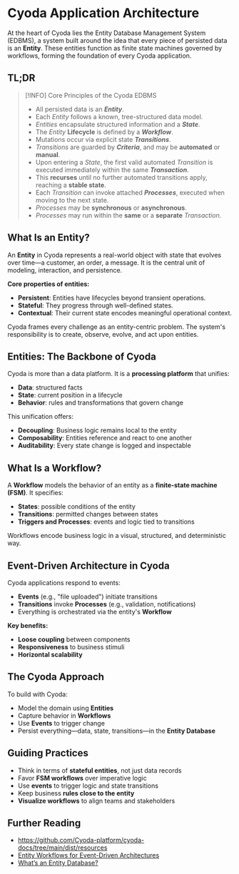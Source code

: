 # Cyoda Application Architecture

At the heart of Cyoda lies the Entity Database Management System (EDBMS), a system built around the idea that every piece of persisted data is an **Entity**. These entities function as finite state machines governed by workflows, forming the foundation of every Cyoda application.

## TL;DR

> [!INFO] Core Principles of the Cyoda EDBMS
> - All persisted data is an **_Entity_**.
> - Each _Entity_ follows a known, tree-structured data model.
> - _Entities_ encapsulate structured information and a **_State_**.
> - The _Entity_ **Lifecycle** is defined by a **_Workflow_**.
> - Mutations occur via explicit state **_Transitions_**.
> - _Transitions_ are guarded by **_Criteria_**, and may be **automated** or **manual**.
> - Upon entering a _State_, the first valid automated _Transition_ is executed immediately within the same **_Transaction_**.
> - This **recurses** until no further automated transitions apply, reaching a **stable state**.
> - Each _Transition_ can invoke attached **_Processes_**, executed when moving to the next state.
> - _Processes_ may be **synchronous** or **asynchronous**.
> - _Processes_ may run within the **same** or a **separate** _Transaction_.

## What Is an Entity?

An **Entity** in Cyoda represents a real-world object with state that evolves over time—a customer, an order, a message. It is the central unit of modeling, interaction, and persistence.

**Core properties of entities:**
- **Persistent**: Entities have lifecycles beyond transient operations.
- **Stateful**: They progress through well-defined states.
- **Contextual**: Their current state encodes meaningful operational context.

Cyoda frames every challenge as an entity-centric problem. The system's responsibility is to create, observe, evolve, and act upon entities.

## Entities: The Backbone of Cyoda

Cyoda is more than a data platform. It is a **processing platform** that unifies:

- **Data**: structured facts
- **State**: current position in a lifecycle
- **Behavior**: rules and transformations that govern change

This unification offers:
- **Decoupling**: Business logic remains local to the entity
- **Composability**: Entities reference and react to one another
- **Auditability**: Every state change is logged and inspectable

## What Is a Workflow?

A **Workflow** models the behavior of an entity as a **finite-state machine (FSM)**. It specifies:

- **States**: possible conditions of the entity
- **Transitions**: permitted changes between states
- **Triggers and Processes**: events and logic tied to transitions

Workflows encode business logic in a visual, structured, and deterministic way.

## Event-Driven Architecture in Cyoda

Cyoda applications respond to events:
- **Events** (e.g., "file uploaded") initiate transitions
- **Transitions** invoke **Processes** (e.g., validation, notifications)
- Everything is orchestrated via the entity's **Workflow**

**Key benefits:**
- **Loose coupling** between components
- **Responsiveness** to business stimuli
- **Horizontal scalability**

## The Cyoda Approach

To build with Cyoda:
- Model the domain using **Entities**
- Capture behavior in **Workflows**
- Use **Events** to trigger change
- Persist everything—data, state, transitions—in the **Entity Database**

## Guiding Practices

- Think in terms of **stateful entities**, not just data records
- Favor **FSM workflows** over imperative logic
- Use **events** to trigger logic and state transitions
- Keep business **rules close to the entity**
- **Visualize workflows** to align teams and stakeholders

## Further Reading

- https://github.com/Cyoda-platform/cyoda-docs/tree/main/dist/resources
- [Entity Workflows for Event-Driven Architectures](https://medium.com/@paul_42036/entity-workflows-for-event-driven-architectures-4d491cf898a5)
- [What’s an Entity Database?](https://medium.com/@paul_42036/whats-an-entity-database-11f8538b631a)
